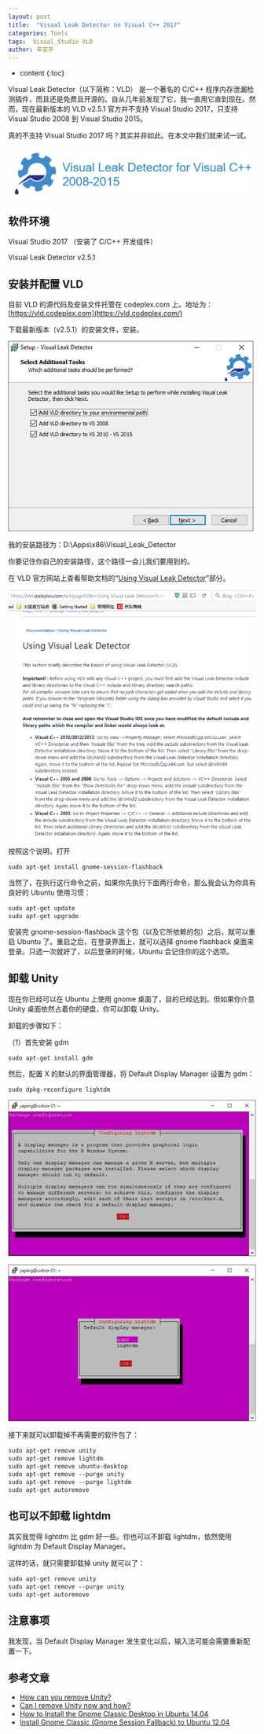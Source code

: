 ```yaml
---
layout: post
title:  "Visual Leak Detector on Visual C++ 2017"
categories: Tools
tags:  Visual_Studio VLD
author: 辛亚平
---
```


* content
{:toc}

Visual Leak Detector（以下简称：VLD） 是一个著名的 C/C++ 程序内存泄漏检测插件，而且还是免费且开源的。自从几年前发现了它，我一直用它直到现在。然而，现在最新版本的 VLD v2.5.1 官方并不支持 Visual Studio 2017，只支持 Visual Studio 2008 到 Visual Studio 2015。

真的不支持 Visual Studio 2017 吗？其实并非如此。在本文中我们就来试一试。

![VLD Logo](/attachment/daily/2017/1003/VLD_VC2017/VLD_Logo.png)



## 软件环境

Visual Studio 2017 （安装了 C/C++ 开发组件）

Visual Leak Detector v2.5.1

## 安装并配置 VLD

目前 VLD 的源代码及安装文件托管在 codeplex.com 上。地址为：[https://vld.codeplex.com](https://vld.codeplex.com/)

下载最新版本（v2.5.1）的安装文件，安装。

![Using Visual Leak Detector](/attachment/daily/2017/1003/VLD_VC2017/A01-01.png)


我的安装路径为：D:\Apps\x86\Visual_Leak_Detector

你要记住你自己的安装路径，这个路径一会儿我们要用到的。


在 VLD 官方网站上查看帮助文档的“[Using Visual Leak Detector](https://vld.codeplex.com/wikipage?title=Using%20Visual%20Leak%20Detector&referringTitle=Documentation)”部分。

![Using Visual Leak Detector](/attachment/daily/2017/1003/VLD_VC2017/VLD_How_to_use.png)

按照这个说明，打开

```
sudo apt-get install gnome-session-flashback
```

当然了，在执行这行命令之前，如果你先执行下面两行命令，那么我会认为你具有良好的 Ubuntu 使用习惯：

```
sudo apt-get update
sudo apt-get upgrade
```

安装完 gnome-session-flashback 这个包（以及它所依赖的包）之后，就可以重启 Ubuntu 了。重启之后，在登录界面上，就可以选择 gnome flashback 桌面来登录。只选一次就好了，以后登录的时候，Ubuntu 会记住你的这个选项。


## 卸载 Unity

现在你已经可以在 Ubuntu 上使用 gnome 桌面了，目的已经达到。但如果你介意 Unity 桌面依然占着你的硬盘，你可以卸载 Unity。

卸载的步骤如下：

（1）首先安装 gdm

```
sudo apt-get install gdm
```

然后，配置 X 的默认的界面管理器，将 Default Display Manager 设置为 gdm：

```
sudo dpkg-reconfigure lightdm
```

![](/attachment/daily/2017/1003/Uninstall-Unity/A02-01.png)

![将 Default Display Manager 设置为 gdm](/attachment/daily/2017/1003/Uninstall-Unity/A02-02.png)


接下来就可以卸载掉不再需要的软件包了：

```
sudo apt-get remove unity
sudo apt-get remove lightdm
sudo apt-get remove ubuntu-desktop
sudo apt-get remove --purge unity
sudo apt-get remove --purge lightdm
sudo apt-get autoremove
```


## 也可以不卸载 lightdm

其实我觉得 lightdm 比 gdm 好一些。你也可以不卸载 lightdm，依然使用 lightdm 为 Default Display Manager。

这样的话，就只需要卸载掉 unity 就可以了：

```
sudo apt-get remove unity
sudo apt-get remove --purge unity
sudo apt-get autoremove
```

## 注意事项

我发现，当 Default Display Manager 发生变化以后，输入法可能会需要重新配置一下。



## 参考文章

- [How can you remove Unity?](https://askubuntu.com/questions/6302/how-can-you-remove-unity)
- [Can I remove Unity now and how?](https://askubuntu.com/questions/651013/can-i-remove-unity-now-and-how)
- [How to Install the Gnome Classic Desktop in Ubuntu 14.04](https://www.howtogeek.com/189912/how-to-install-the-gnome-classic-desktop-in-ubuntu-14.04/)
- [Install Gnome Classic (Gnome Session Fallback) to Ubuntu 12.04](http://blog.csdn.net/shaonan155/article/details/17789619)
